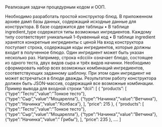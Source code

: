 Реализация задачи процедурным кодом и ООП.

 Необходимо разработать простой конструктор блюд.
В приложенном архиве дамп базы данных, содержащий исходные данные для конструктора. В базе содержится две таблицы
•	В таблице ingredient_type содержатся типы возможных ингредиентов. Каждому типу соответствует уникальный 1-буквенный код
•	В таблице ingredient хранятся конкретные ингредиенты с ценой
На вход конструктора поступает строка, содержащая коды ингредиентов, которые должны входит в полученное блюдо. Один ингредиент может быть указан несколько раз. Например, строка «dcciii» означает блюдо, состоящее из одного теста, двух видов сыра и трёх видов начинки.
Необходимо сформировать набор всех возможных комбинаций ингредиентов, соответствующих заданному шаблону. При этом один ингредиент не может встречаться в блюде дважды.
Результатом работу конструктора должен быть JSON-массив, содержащий все возможные комбинации. Пример вывода для входной строки “dcii”:
[
	{
“products”: [
	{“type”:”Тесто”,”value”:”Тонкое тесто”},
	{“type”:”Сыр”,”value”:”Моцарелла”},
	{“type”:”Начинка”,”value”:”Ветчина”},
	{“type”:”Начинка”,”value”:”Колбаса”},
],
“price”: 215
},
{
“products”: [
	{“type”:”Тесто”,”value”:”Тонкое тесто”},
	{“type”:”Сыр”,”value”:”Моцарелла”},
	{“type”:”Начинка”,”value”:”Ветчина”},
	{“type”:”Начинка”,”value”:” Грибы”},
],
“price”: 235
},
….
]
